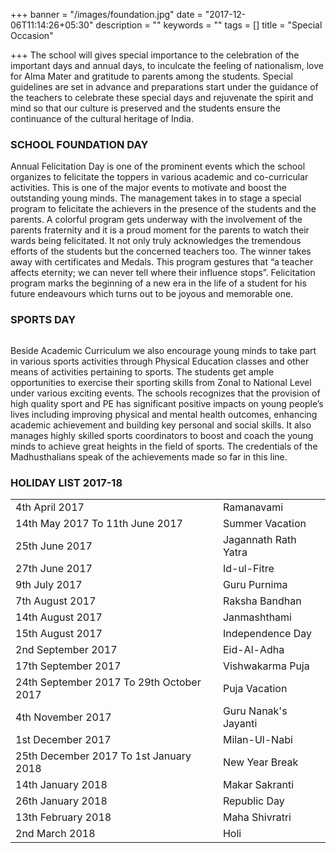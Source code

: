 +++
banner = "/images/foundation.jpg"
date = "2017-12-06T11:14:26+05:30"
description = ""
keywords = ""
tags = []
title = "Special Occasion"

+++
The school will gives special importance to the celebration of the important days and annual days, to inculcate the feeling of nationalism, love for Alma Mater and gratitude to parents among the students. 
Special guidelines are set in advance and preparations start under the guidance of the teachers to celebrate these special days and rejuvenate the spirit and mind so that our culture is preserved and the students ensure the continuance of the cultural heritage of India.

### SCHOOL FOUNDATION DAY

Annual Felicitation Day is one of the prominent events which the school organizes to felicitate the toppers in various academic and co-curricular activities. This is one of the major events to motivate and boost the outstanding young minds. The management takes in to stage a special program to felicitate the achievers in the presence of the students and the parents. A colorful program gets underway with the involvement of the parents fraternity and it is a proud moment for the parents to watch their wards being felicitated. It not only truly acknowledges the tremendous efforts of the students but the concerned teachers too. The winner takes away with certificates and Medals. This program gestures that “a teacher affects eternity; we can never tell where their influence stops”. Felicitation program marks the beginning of a new era in the life of a student for his future endeavours which turns out to be joyous and memorable one.

### SPORTS DAY

<img class="" alt="" src="/images/sports_day.jpg" />

Beside Academic Curriculum we also encourage young minds to take part in various sports activities through Physical Education classes and other means of activities pertaining to sports. The students get ample opportunities to exercise their sporting skills from Zonal to National Level under various exciting events. The schools recognizes that the provision of high quality sport and PE has significant positive impacts on young people’s lives including improving physical and mental health outcomes, enhancing academic achievement and building key personal and social skills. It also manages highly skilled sports coordinators to boost and coach the young minds to achieve great heights in the field of sports. The credentials of the Madhusthalians speak of the achievements made so far in this line.

### HOLIDAY LIST 2017-18

<table class="fees-table">
  <tr>
    <td>4th April 2017</td>
    <td>Ramanavami</td>
  <tr>
    <td>14th May 2017 To 11th June 2017</td>
    <td>Summer Vacation</td>
  </tr>
  <tr>
    <td>25th June 2017</td>
    <td>Jagannath Rath Yatra</td>
  </tr>
  <tr>
    <td>27th June 2017</td>
    <td>Id-ul-Fitre</td>
  </tr>
  <tr>
    <td>9th July 2017</td>
    <td>Guru Purnima</td>
  </tr>
  <tr>
    <td>7th August 2017</td>
    <td>Raksha Bandhan</td>
  </tr>
  <tr>
    <td>14th August 2017</td>
    <td>Janmashthami</td>
  </tr>
  <tr>
    <td>15th August 2017</td>
    <td>Independence Day</td>
  </tr>
  <tr>
    <td>2nd September 2017</td>
    <td>Eid-Al-Adha</td>
  </tr>
  <tr>
    <td>17th September 2017</td>
    <td>Vishwakarma Puja</td>
  </tr>
  <tr>
    <td>24th September 2017 To 29th October 2017</td>
    <td>Puja Vacation</td>
  </tr>
  <tr>
    <td>4th November 2017</td>
    <td>Guru Nanak's Jayanti</td>
  </tr>
  <tr>
    <td>1st December 2017</td>
    <td>Milan-Ul-Nabi</td>
  </tr>
  <tr>
    <td>25th December 2017 To 1st January 2018</td>
    <td>New Year Break</td>
  </tr>
  <tr>
    <td>14th January 2018</td>
    <td>Makar Sakranti</td>
  </tr>
  <tr>
    <td>26th January 2018</td>
    <td>Republic Day</td>
  </tr>
  <tr>
    <td>13th February 2018</td>
    <td>Maha Shivratri</td>
  </tr>
  <tr>
    <td>2nd March 2018</td>
    <td>Holi</td>
  </tr>
</table>
